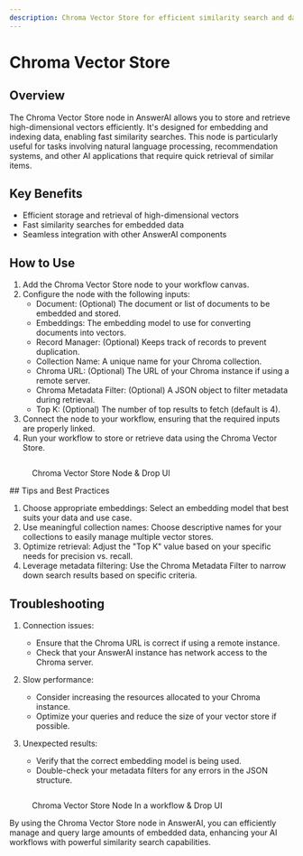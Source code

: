 ```yaml
---
description: Chroma Vector Store for efficient similarity search and data retrieval
---
```


# Chroma Vector Store

## Overview

The Chroma Vector Store node in AnswerAI allows you to store and retrieve high-dimensional vectors efficiently. It's designed for embedding and indexing data, enabling fast similarity searches. This node is particularly useful for tasks involving natural language processing, recommendation systems, and other AI applications that require quick retrieval of similar items.

## Key Benefits

-   Efficient storage and retrieval of high-dimensional vectors
-   Fast similarity searches for embedded data
-   Seamless integration with other AnswerAI components

## How to Use

1. Add the Chroma Vector Store node to your workflow canvas.
2. Configure the node with the following inputs:
    - Document: (Optional) The document or list of documents to be embedded and stored.
    - Embeddings: The embedding model to use for converting documents into vectors.
    - Record Manager: (Optional) Keeps track of records to prevent duplication.
    - Collection Name: A unique name for your Chroma collection.
    - Chroma URL: (Optional) The URL of your Chroma instance if using a remote server.
    - Chroma Metadata Filter: (Optional) A JSON object to filter metadata during retrieval.
    - Top K: (Optional) The number of top results to fetch (default is 4).
3. Connect the node to your workflow, ensuring that the required inputs are properly linked.
4. Run your workflow to store or retrieve data using the Chroma Vector Store.

<!-- TODO: Add a screenshot of the Chroma Vector Store node configuration panel -->
<figure><img src="/.gitbook/assets/screenshots/chromavectorstore.png" alt="" /><figcaption><p> Chroma Vector Store Node   &#x26; Drop UI</p></figcaption></figure>
## Tips and Best Practices

1. Choose appropriate embeddings: Select an embedding model that best suits your data and use case.
2. Use meaningful collection names: Choose descriptive names for your collections to easily manage multiple vector stores.
3. Optimize retrieval: Adjust the "Top K" value based on your specific needs for precision vs. recall.
4. Leverage metadata filtering: Use the Chroma Metadata Filter to narrow down search results based on specific criteria.

## Troubleshooting

1. Connection issues:

    - Ensure that the Chroma URL is correct if using a remote instance.
    - Check that your AnswerAI instance has network access to the Chroma server.

2. Slow performance:

    - Consider increasing the resources allocated to your Chroma instance.
    - Optimize your queries and reduce the size of your vector store if possible.

3. Unexpected results:
    - Verify that the correct embedding model is being used.
    - Double-check your metadata filters for any errors in the JSON structure.

<!-- TODO: Add a screenshot showing an example of a successful Chroma Vector Store query result -->
<figure><img src="/.gitbook/assets/screenshots/chromainaworkflow.png" alt="" /><figcaption><p> Chroma Vector Store Node In a workflow   &#x26; Drop UI</p></figcaption></figure>
By using the Chroma Vector Store node in AnswerAI, you can efficiently manage and query large amounts of embedded data, enhancing your AI workflows with powerful similarity search capabilities.
